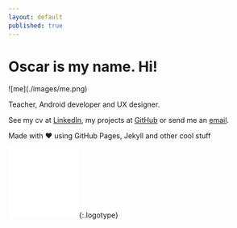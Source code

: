 ```yaml
---
layout: default
published: true
---
```



# Oscar is my name. **Hi!**

<div class="portrait" markdown="1">
![me](./images/me.png)
</div>

Teacher, Android developer and UX designer.

See my cv at [LinkedIn](https://github.com/oscarb), my projects at [GitHub](https://github.com/oscarb) or send me an [email](mailto:hi@oscarb.se).


<!--
I'm teaching the art of creating Android apps and Java software. I design user and developer experiences that simplifies everyday life.
-->

Made with ♥ using GitHub Pages, Jekyll and other cool stuff 

![oscarb logotype](./images/logo.svg){:.logotype}
